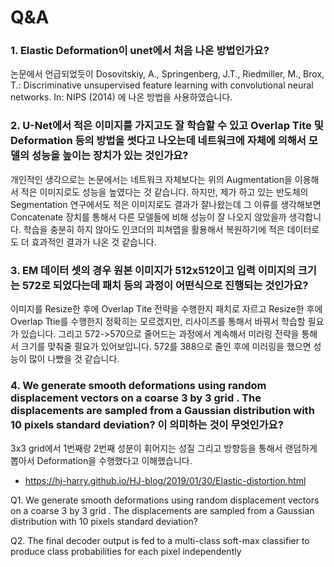 # Q&A

### 1. Elastic Deformation이 unet에서 처음 나온 방법인가요? 

논문에서 언급되었듯이 Dosovitskiy, A., Springenberg, J.T., Riedmiller, M., Brox, T.: Discriminative unsupervised feature learning with convolutional neural networks. In: NIPS (2014) 에 나온 방법을 사용하였습니다. 

### 2. U-Net에서 적은 이미지를 가지고도 잘 학습할 수 있고 Overlap Tite 및 Deformation 등의 방법을 썻다고 나오는데 네트워크에 자체에 의해서 모델의 성능을 높이는 장치가 있는 것인가요? 

개인적인 생각으로는 논문에서는 네트워크 자체보다는 위의 Augmentation을 이용해서 적은 이미지로도 성능을 높였다는 것 같습니다. 하지만, 제가 하고 있는 반도체의 Segmentation 연구에서도 적은 이미지로도 결과가 잘나왔는데 그 이류를 생각해보면 Concatenate 장치를 통해서 다른 모델들에 비해 성능이 잘 나오지 않았을까 생각합니다. 학습을 충분히 하지 않아도 인코더의 피쳐맵을 활용해서 복원하기에 적은 데이터로도 더 효과적인 결과가 나온 것 같습니다.  

### 3. EM 데이터 셋의 경우 원본 이미지가 512x512이고 입력 이미지의 크기는 572로 되었다는데 패치 등의 과정이 어떤식으로 진행되는 것인가요? 

이미지를 Resize한 후에 Overlap Tite 전략을 수행한지 패치로 자르고 Resize한 후에 Overlap Ttie를 수행한지 정확히는 모르겠지만, 리사이즈를 통해서 바꿔서 학습할 필요가 있습니다. 그리고 572->570으로 줄어드는 과정에서 계속해서 미러링 전략을 통해서 크기를 맞춰줄 필요가 있어보입니다. 572를 388으로 줄인 후에 미러링을 했으면 성능이 많이 나빴을 것 같습니다. 

### 4. We generate smooth deformations using random displacement vectors on a coarse 3 by 3 grid . The displacements are sampled from a Gaussian distribution with 10 pixels standard deviation? 이 의미하는 것이 무엇인가요? 

3x3 grid에서 1번째랑 2번째 성분이 휘어지는 성질 그리고 방향등을 통해서 랜덤하게 뽑아서 Deformation을 수행했다고 이해했습니다. 

- https://hj-harry.github.io/HJ-blog/2019/01/30/Elastic-distortion.html



Q1. We generate smooth deformations using random displacement vectors on a coarse 3 by 3 grid . The displacements are sampled from a Gaussian distribution with 10 pixels standard deviation?

Q2. The final decoder output is fed to a multi-class soft-max classifier to produce class probabilities for each pixel independently

